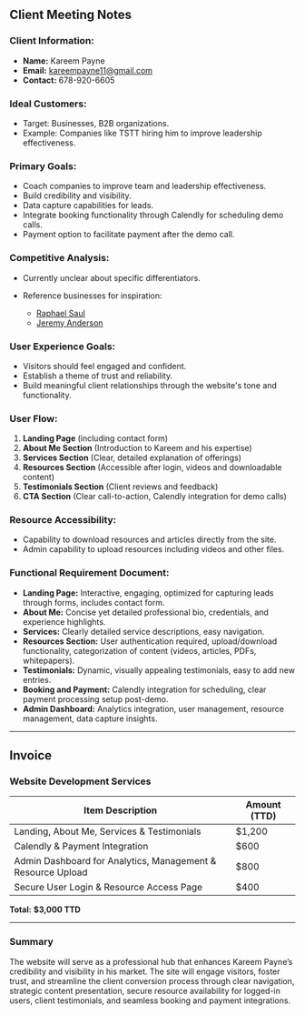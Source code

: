 ## Client Meeting Notes

### Client Information:

* **Name:** Kareem Payne
* **Email:** [kareempayne11@gmail.com](mailto:kareempayne11@gmail.com)
* **Contact:** 678-920-6605

### Ideal Customers:

* Target: Businesses, B2B organizations.
* Example: Companies like TSTT hiring him to improve leadership effectiveness.

### Primary Goals:

* Coach companies to improve team and leadership effectiveness.
* Build credibility and visibility.
* Data capture capabilities for leads.
* Integrate booking functionality through Calendly for scheduling demo calls.
* Payment option to facilitate payment after the demo call.

### Competitive Analysis:

* Currently unclear about specific differentiators.
* Reference businesses for inspiration:

  * [Raphael Saul](https://raphaelsaul.com/)
  * [Jeremy Anderson](https://www.jeremyanderson.org/)

### User Experience Goals:

* Visitors should feel engaged and confident.
* Establish a theme of trust and reliability.
* Build meaningful client relationships through the website's tone and functionality.

### User Flow:

1. **Landing Page** (including contact form)
2. **About Me Section** (Introduction to Kareem and his expertise)
3. **Services Section** (Clear, detailed explanation of offerings)
4. **Resources Section** (Accessible after login, videos and downloadable content)
5. **Testimonials Section** (Client reviews and feedback)
6. **CTA Section** (Clear call-to-action, Calendly integration for demo calls)

### Resource Accessibility:

* Capability to download resources and articles directly from the site.
* Admin capability to upload resources including videos and other files.

### Functional Requirement Document:

* **Landing Page:** Interactive, engaging, optimized for capturing leads through forms, includes contact form.
* **About Me:** Concise yet detailed professional bio, credentials, and experience highlights.
* **Services:** Clearly detailed service descriptions, easy navigation.
* **Resources Section:** User authentication required, upload/download functionality, categorization of content (videos, articles, PDFs, whitepapers).
* **Testimonials:** Dynamic, visually appealing testimonials, easy to add new entries.
* **Booking and Payment:** Calendly integration for scheduling, clear payment processing setup post-demo.
* **Admin Dashboard:** Analytics integration, user management, resource management, data capture insights.

---

## Invoice

### Website Development Services

| Item Description                                            | Amount (TTD) |
| ----------------------------------------------------------- | ------------ |
| Landing, About Me, Services & Testimonials                  | \$1,200      |
| Calendly & Payment Integration                              | \$600        |
| Admin Dashboard for Analytics, Management & Resource Upload | \$800        |
| Secure User Login & Resource Access Page                    | \$400        |

**Total:** **\$3,000 TTD**

---

### Summary

The website will serve as a professional hub that enhances Kareem Payne’s credibility and visibility in his market. The site will engage visitors, foster trust, and streamline the client conversion process through clear navigation, strategic content presentation, secure resource availability for logged-in users, client testimonials, and seamless booking and payment integrations.

